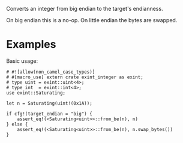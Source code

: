 Converts an integer from big endian to the target's endianness.

On big endian this is a no-op. On little endian the bytes are swapped.

# Examples

Basic usage:

```
# #![allow(non_camel_case_types)]
# #[macro_use] extern crate exint_integer as exint;
# type uint = exint::uint<4>;
# type int  = exint::int<4>;
use exint::Saturating;

let n = Saturating(uint!(0x1A));

if cfg!(target_endian = "big") {
    assert_eq!(<Saturating<uint>>::from_be(n), n)
} else {
    assert_eq!(<Saturating<uint>>::from_be(n), n.swap_bytes())
}
```
